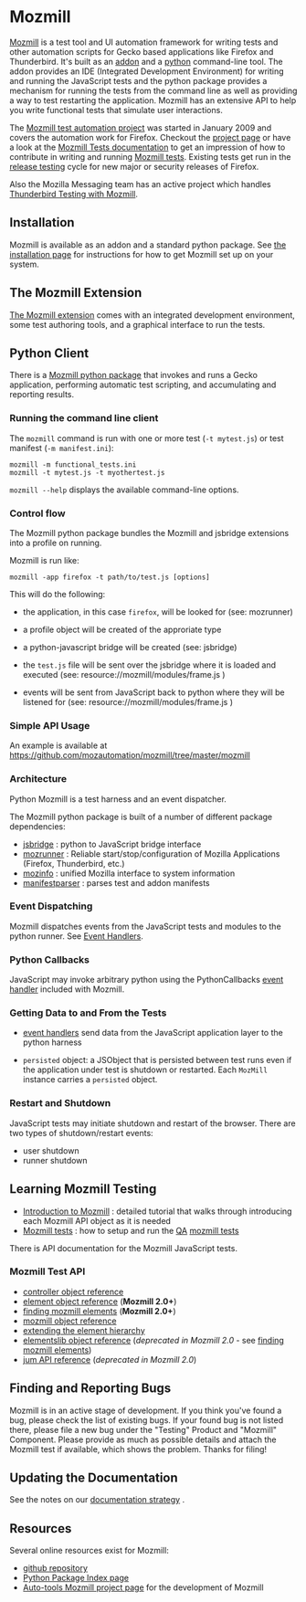# Mozmill

[Mozmill](https://developer.mozilla.org/en/Mozmill) is a test tool and
UI automation framework for writing tests and other automation scripts
for Gecko based applications like Firefox and Thunderbird. 
It's built as an
[addon](https://addons.mozilla.org/en-US/firefox/addon/9018/) 
and a [python](http://python.org) command-line tool. The addon provides an IDE 
(Integrated Development Environment) for writing and
running the JavaScript tests and the python package provides a
mechanism for running the tests from the command line as well as
providing a way to test restarting the application. 
Mozmill has an extensive API to help you write functional tests that 
simulate user interactions.

The [Mozmill test automation project](https://wiki.mozilla.org/QA/Mozmill_Test_Automation)
was started in January 2009 and covers the automation work for
Firefox. Checkout the [project page](https://wiki.mozilla.org/QA/Mozmill_Test_Automation)
or have a look at the 
[Mozmill Tests documentation](https://developer.mozilla.org/en/Mozmill_Tests)
to get an impression of how to contribute in writing and running 
[Mozmill tests](https://developer.mozilla.org/en/Mozmill_Tests). 
Existing tests get run in the 
[release testing](https://developer.mozilla.org/en/Mozmill/Release_Testing)
cycle for new major or security releases of Firefox. 

Also the Mozilla Messaging team has an active project which handles
[Thunderbird Testing with Mozmill](https://developer.mozilla.org/en/Thunderbird/Thunderbird_MozMill_Testing).


## Installation

Mozmill is available as an addon and a standard python package.
See [the installation page](./Installation) for instructions for how
to get Mozmill set up on your system.


## The Mozmill Extension

[The Mozmill extension](https://addons.mozilla.org/en-US/firefox/addon/9018)
comes with an integrated development environment, some test authoring
tools, and a graphical interface to run the tests. 


## Python Client

There is a [Mozmill python package](http://pypi.python.org/pypi/mozmill) 
that invokes and runs a Gecko application, performing automatic test scripting,
and accumulating and reporting results.


### Running the command line client 

The `mozmill` command is run with one or more test (`-t mytest.js`) or 
test manifest (`-m manifest.ini`):

    mozmill -m functional_tests.ini 
    mozmill -t mytest.js -t myothertest.js

`mozmill --help` displays the available command-line options.


### Control flow

The Mozmill python package bundles the Mozmill and jsbridge extensions
into a profile on running.

Mozmill is run like:

    mozmill -app firefox -t path/to/test.js [options]

This will do the following:

- the application, in this case `firefox`, will be looked for (see:
  mozrunner)

- a profile object will be created of the approriate type 

- a python-javascript bridge will be created (see: jsbridge)

- the `test.js` file will be sent over the jsbridge where it is
  loaded and executed (see: resource://mozmill/modules/frame.js )

- events will be sent from JavaScript back to python where they will
  be listened for (see: resource://mozmill/modules/frame.js )  


### Simple API Usage

An example is available at https://github.com/mozautomation/mozmill/tree/master/mozmill


### Architecture

Python Mozmill is a test harness and an event dispatcher.

The Mozmill python package is built of a number of different package dependencies:

- [jsbridge](./jsbridge) : python to JavaScript bridge interface
- [mozrunner](Mozrunner) : Reliable start/stop/configuration of Mozilla Applications (Firefox, Thunderbird, etc.)
- [mozinfo](Mozinfo) : unified Mozilla interface to system information
- [manifestparser](http://hg.mozilla.org/automation/ManifestDestiny) : parses test and addon manifests


### Event Dispatching

Mozmill dispatches events from the JavaScript tests and modules to the
python runner. See [Event Handlers](./EventHandlers).


### Python Callbacks

JavaScript may invoke arbitrary python using the PythonCallbacks
[event handler](./EventHandlers) included with Mozmill. 


### Getting Data to and From the Tests

- [event handlers](./EventHandlers) send data from the JavaScript
  application layer to the python harness

- `persisted` object: a JSObject that is persisted between test runs
  even if the application under test is shutdown or restarted. Each
  `MozMill` instance carries a `persisted` object.


### Restart and Shutdown

JavaScript tests may initiate shutdown and restart of the
browser. There are two types of shutdown/restart events:

- user shutdown
- runner shutdown


## Learning Mozmill Testing

- [Introduction to Mozmill](https://developer.mozilla.org/en/Mozmill/First_Steps/Tutorial%3a_Introduction_to_Mozmill) :
  detailed tutorial that walks through introducing each Mozmill API object as it is needed
- [Mozmill tests](https://developer.mozilla.org/en/Mozmill_Tests) :
  how to setup and run the [QA](http://quality.mozilla.org/) 
  [mozmill tests](http://hg.mozilla.org/qa/mozmill-tests/)

There is API documentation for the Mozmill JavaScript tests.

### Mozmill Test API

- [controller object reference](https://developer.mozilla.org/en/Mozmill/Mozmill_Controller_Object)
- [element object reference](https://developer.mozilla.org/en/Mozmill/Mozmill_Element_Object) (**Mozmill 2.0+**)
- [finding mozmill elements](https://developer.mozilla.org/en/Mozmill/Finding_Mozmill_Elements) (**Mozmill 2.0+**)
- [mozmill object reference](https://developer.mozilla.org/en/Mozmill/Mozmill_Base_Object_Interfaces)
- [extending the element hierarchy](https://developer.mozilla.org/en/Mozmill/Mozmill_Element_Object/Extending_the_MozMill_element_hierarchy)
- [elementslib object reference](https://developer.mozilla.org/en/Mozmill/Mozmill_Elements_Library_Object)
  (*deprecated in Mozmill 2.0* - see 
  [finding mozmill elements](https://developer.mozilla.org/en/Mozmill/Finding_Mozmill_Elements))
- [jum API reference](https://developer.mozilla.org/en/Mozmill/Mozmill_Unit_Test_Framework) (*deprecated in Mozmill 2.0*)


## Finding and Reporting Bugs

Mozmill is in an active stage of development. 
If you think you've found a bug, please check the list of
existing bugs. If your found bug is not listed there, please file a
new bug under the "Testing" Product and "Mozmill" Component. Please
provide as much as possible details and attach the Mozmill test if
available, which shows the problem. Thanks for filing! 


## Updating the Documentation

See the notes on our [documentation strategy](./Documentation) .


## Resources

Several online resources exist for Mozmill:

- [github repository](https://github.com/mozautomation/mozmill)
- [Python Package Index page](http://pypi.python.org/pypi/mozmill)
- [Auto-tools Mozmill project page](https://wiki.mozilla.org/Auto-tools/Projects/Mozmill) 
  for the development of Mozmill
